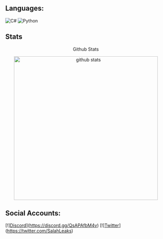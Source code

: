 ## Languages:
![C#](https://img.shields.io/badge/c%23-%23239120.svg?style=for-the-badge&logo=c-sharp&logoColor=white) ![Python](https://img.shields.io/badge/python-3670A0?style=for-the-badge&logo=python&logoColor=ffdd54)

## Stats
   <p align="center">Github Stats</p>

<p align="center">
    <img src="https://github-readme-stats.vercel.app/api?username=SalahLeaks&show_icons=true&hide_border=true&line_height=27&count_private=true&hide_title=true&text_color=c9cacc&icon_color=2bbc8a&bg_color=0d1117" alt="github stats" width="450">
</p>

## Social Accounts:
[!][Discord](https://img.shields.io/badge/Discord-%237289DA.svg?logo=discord&logoColor=white)](https://discord.gg/QsAPAfbM4v) [!][Twitter](https://img.shields.io/badge/Twitter-%231DA1F2.svg?logo=Twitter&logoColor=white)](https://twitter.com/SalahLeaks) 

